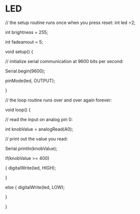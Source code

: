 # LED
// the setup routine runs once when you press reset:
int led =2;

int brightness = 255;

int fadeamout = 5;

void setup() {


  // initialize serial communication at 9600 bits per second:
  
  Serial.begin(9600);
  
  pinMode(led, OUTPUT);
  
}


// the loop routine runs over and over again forever:

void loop() {

  // read the input on analog pin 0:
  
  int knobValue = analogRead(A0);
  
   // print out the value you read:
   
  Serial.println(knobValue);
  

 if(knobValue >= 400)
 
 {
  digitalWrite(led, HIGH);
  
 }

 else {
  digitalWrite(led, LOW);
  
 }
 
}
